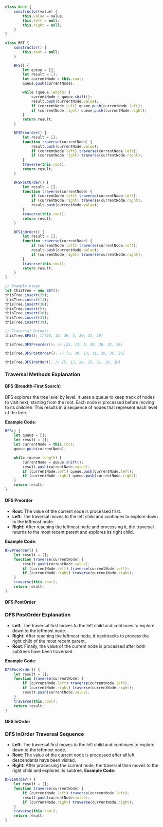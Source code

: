 ```javascript
class Node {
    constructor(value) {
        this.value = value;
        this.left = null;
        this.right = null;
    }
}

class BST {
    constructor() {
        this.root = null;
    }

    BFS() {
        let queue = [];
        let result = [];
        let currentNode = this.root;
        queue.push(currentNode);

        while (queue.length) {
            currentNode = queue.shift();
            result.push(currentNode.value);
            if (currentNode.left) queue.push(currentNode.left);
            if (currentNode.right) queue.push(currentNode.right);
        }
        return result;
    }

    DFSPreorder() {
        let result = [];
        function traverse(currentNode) {
            result.push(currentNode.value);
            if (currentNode.left) traverse(currentNode.left);
            if (currentNode.right) traverse(currentNode.right);            
        }
        traverse(this.root);
        return result;
    }

    DFSPostOrder() {
        let result = [];
        function traverse(currentNode) {
            if (currentNode.left) traverse(currentNode.left);
            if (currentNode.right) traverse(currentNode.right);
            result.push(currentNode.value);
        }
        traverse(this.root);
        return result;
    }

    DFSInOrder() {
        let result = [];
        function traverse(currentNode) {
            if (currentNode.left) traverse(currentNode.left);
            result.push(currentNode.value);
            if (currentNode.right) traverse(currentNode.right);
        } 
        traverse(this.root);
        return result;
    }
}

// Example Usage
let thisTree = new BST();
thisTree.insert(25);
thisTree.insert(13);
thisTree.insert(36);
thisTree.insert(5);
thisTree.insert(20);
thisTree.insert(31);
thisTree.insert(39);

// Traversal Outputs
thisTree.BFS(); //[25, 13, 36, 5, 20, 31, 39]

thisTree.DFSPreorder(); // [25, 13, 5, 20, 36, 31, 39]

thisTree.DFSPostOrder(); // [5, 20, 13, 31, 39, 36, 25]

thisTree.DFSInOrder(); // [5, 13, 20, 25, 31, 36, 39]
```

### Traversal Methods Explanation

#### BFS (Breadth-First Search)
BFS explores the tree level by level. It uses a queue to keep track of nodes to visit next, starting from the root. Each node is processed before moving to its children. This results in a sequence of nodes that represent each level of the tree.

**Example Code**:
```javascript
BFS() {
    let queue = [];
    let result = [];
    let currentNode = this.root;
    queue.push(currentNode);

    while (queue.length) {
        currentNode = queue.shift();
        result.push(currentNode.value);
        if (currentNode.left) queue.push(currentNode.left);
        if (currentNode.right) queue.push(currentNode.right);
    }
    return result;
}
```

#### DFS Preorder
- **Root**: The value of the current node is processed first.
- **Left**: The traversal moves to the left child and continues to explore down to the leftmost node.
- **Right**: After reaching the leftmost node and processing it, the traversal returns to the most recent parent and explores its right child.

**Example Code**:
```javascript
DFSPreorder() {
    let result = [];
    function traverse(currentNode) {
        result.push(currentNode.value);
        if (currentNode.left) traverse(currentNode.left);
        if (currentNode.right) traverse(currentNode.right);            
    }
    traverse(this.root);
    return result;
}
```

#### DFS PostOrder
### DFS PostOrder Explanation

- **Left**: The traversal first moves to the left child and continues to explore down to the leftmost node.
- **Right**: After reaching the leftmost node, it backtracks to process the right child of the most recent parent.
- **Root**: Finally, the value of the current node is processed after both subtrees have been traversed.

**Example Code**:
```javascript
DFSPostOrder() {
    let result = [];
    function traverse(currentNode) {
        if (currentNode.left) traverse(currentNode.left);
        if (currentNode.right) traverse(currentNode.right);
        result.push(currentNode.value);
    }
    traverse(this.root);
    return result;
}
```

#### DFS InOrder
### DFS InOrder Traversal Sequence
- **Left**: The traversal first moves to the left child and continues to explore down to the leftmost node.
- **Root**: The value of the current node is processed after all left descendants have been visited.
- **Right**: After processing the current node, the traversal then moves to the right child and explores its subtree.
**Example Code**:

```javascript
DFSInOrder() {
    let result = [];
    function traverse(currentNode) {
        if (currentNode.left) traverse(currentNode.left);
        result.push(currentNode.value);
        if (currentNode.right) traverse(currentNode.right);
    } 
    traverse(this.root);
    return result;
}
```

